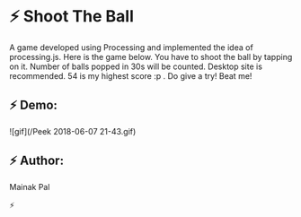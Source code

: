 # :zap: Shoot The Ball

A game developed using Processing and implemented the idea of processing.js. Here is the game below. You have to shoot the ball by tapping on it. Number of balls popped in 30s will be counted. Desktop site is recommended. 54 is my highest score :p . Do give a try! Beat me!


## :zap: Demo:
![gif](/Peek 2018-06-07 21-43.gif)
 
## :zap: Author:
Mainak Pal

:zap: